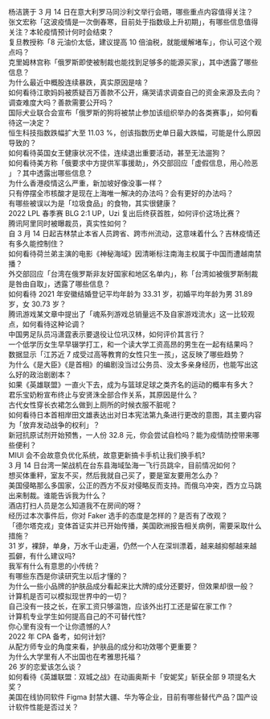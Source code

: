 杨洁篪于 3 月 14 日在意大利罗马同沙利文举行会晤，哪些重点内容值得关注？  
张文宏称「这波疫情是一次倒春寒，目前处于指数级上升初期」，有哪些信息值得关注？本轮疫情预计何时会结束？  
复旦教授称「8 元油价太低，建议提高 10 倍油税，就能缓解堵车」，你认可这个观点吗？  
克里姆林宫称「俄罗斯即使被制裁也能找到足够多的能源买家」，其中透露了哪些信息？  
为什么最近中概股连续暴跌，真实原因是啥？  
如何看待江歌妈妈被质疑百万善款不公开，痛哭请求调查自己的资金来源及去向？调查难度大吗？善款需要公开吗？  
国际犬业联合会宣布「俄罗斯的狗将被禁止参加该组织举办的各类赛事」，如何看待这一决定？  
恒生科技指数跌幅扩大至 11.03 %，创该指数历史单日最大跌幅，可能是什么原因导致的？  
如何看待英国女王健康状况不佳，连续退出重要活动，甚至无法遛狗？  
如何看待美方称「俄要求中方提供军事援助」，外交部回应「虚假信息，用心险恶 」？其中透露出哪些信息？  
为什么香港疫情这么严重，新加坡好像没事一样？  
只有停摆全市核酸才是现在上海唯一解决的办法吗？会有更好的办法吗？  
有哪些被误以为是「垃圾食品」的食物，其实很健康？  
2022 LPL 春季赛 BLG 2:1 UP，Uzi 复出后终获首胜，如何评价这场比赛？  
腾讯阿里同时被曝裁员，真实性如何？  
自 3 月 14 日起吉林禁止本省人员跨省、跨市州流动，这意味着什么？吉林疫情还有多久能控制住？  
如何看待荷兰弟主演的电影《神秘海域》因清晰标注南海主权属于中国而遭越南禁播？  
外交部回应「台湾在俄罗斯非友好国家和地区名单内」，称「台湾如被俄罗斯制裁是咎由自取」，透露了哪些信息？  
如何看待 2021 年安徽结婚登记平均年龄为 33.31 岁，初婚平均年龄为男 31.89 岁，女 30.73 岁？  
腾讯游戏某文章中提出了「魂系列游戏总销量远不及自家游戏流水」这一比较观点，如何看待这种论调？  
中国男足队员冯潇霆表示要退役让位巩汉林，如何评价其言行？  
一个低学历女生早早辍学打工，和一个读大学工资高昂的男生在一起有结果吗？  
数据显示「江苏近 7 成受过高等教育的女性只生一孩」，这反映了哪些趋势？  
为什么《是大臣》《是首相》的编剧没当过公务员、没太多亲身经历，也能写出这么好的政治剧剧本？  
如果《英雄联盟》一直火下去，成为与篮球足球之类齐名的运动的概率有多大？  
君乐宝奶粉宣布终止与安贤洙全部合作关系，其原因是什么？  
古代女性穿长衣裙怎么做到上厕所的时候衣服不脏呢？  
如何看待日本首相岸田文雄表达出对日本宪法第九条进行更改的意图，其主要内容为「放弃发动战争的权利」？  
新冠抗原试剂开始预售，一人份 32.8 元，你会尝试自检吗？能为疫情防控带来哪些便利？  
MIUI 会不会故意负优化系统，故意更新搞卡手机让我们换手机?  
3 月 14 日台湾一架战机在台东县海域坠海一飞行员跳伞，目前情况如何？  
想买体重秤，室友不买，然后我就自己买了，要是室友要用怎么办？  
美国侵略那么多国家，公正的西方不反对侵略反而支持。而俄乌冲突，西方立马跳出来制裁。谁能告诉我为什么？  
酒店打扫人员是怎么知道我不在房间的呀？  
经历过本次事件后，你对 Faker 选手的态度是怎样的？是否有了改观？  
「德尔塔克戎」变体首证实并已开始传播，美国欧洲报告相关病例，需要采取什么措施？  
31 岁，裸辞，单身，万水千山走遍，仍然一个人在深圳漂着，越来越抑郁越来越孤僻，有什么建议吗?  
我军有什么有意思的小传统？  
有哪些东西是你读研究生以后才懂的？  
为什么一些小品牌的护肤品成分看起来比大牌的成分还要好，但效果却很一般？  
计算机是否可以模拟现世界中的一切？  
自己没有一技之长，在家工资只够温饱，应该外出打工还是留在家工作？  
计算机专业学生如何提高自己的不可替代性?  
你心里有没有一个让你遗憾的人?  
2022 年 CPA 备考，如何计划?  
从配方师专业的角度来看，护肤品的成分和功效哪个更重要？  
为什么大学里有人不出国也在考雅思托福？  
26 岁的恋爱该怎么谈？  
如何看待《英雄联盟：双城之战》在动画奥斯卡「安妮奖」斩获全部 9 项提名大奖？  
美国在线协同软件 Figma 封禁大疆、华为等企业，目前有哪些替代产品？国产设计软件性能是否过关？  
